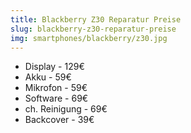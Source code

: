 ```yaml
---
title: Blackberry Z30 Reparatur Preise
slug: blackberry-z30-reparatur-preise
img: smartphones/blackberry/z30.jpg
---
```


- Display - 129€
- Akku - 59€
- Mikrofon - 59€
- Software - 69€
- ch. Reinigung - 69€
- Backcover - 39€
